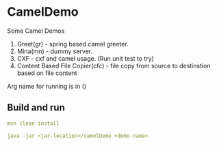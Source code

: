 # CamelDemo
Some Camel Demos

1. Greet(gr) - spring based camel greeter.
2. Mina(mn) - dummy server.
3. CXF - cxf and camel usage. (Run unit test to try)
4. Content Based File Copier(cfc) - file copy from source to destinstion based on file content

Arg name for running is in ()

## Build and run
```yaml
mvn clean install 

java -jar <jar-location>/camelDemo <demo-name>
```

